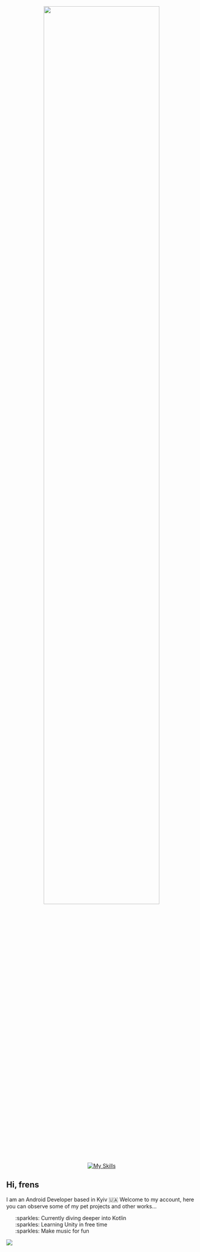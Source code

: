 

<div id="header" align="center">
  <img src="https://lh3.googleusercontent.com/drive-viewer/AAOQEOSVEopDjncdU5TcHKE_NxoVP3vA6NUQE7R5mokQTVGYc0S0DmB4tjoNRTd1vRYX8O7YGKYyWss1x_ZlzJz0NfOAHhzO=w2048-h2456" width="78%"/>
</div>

<div>

<p>
<div id="main-div" align="center">
  
[![My Skills](https://skillicons.dev/icons?i=androidstudio,java,kotlin,c,lua,python,linux,idea,ableton)](https://skillicons.dev)
  
</div>
</p>

## Hi, frens
<p>
  I am an Android Developer based in Kyiv 🇺🇦 Welcome to my account, here you can observe some of my pet projects and other works...
  <ul style="list-style: none">
    <li> :sparkles: Currently diving deeper into Kotlin </li>
    <li> :sparkles: Learning Unity in free time </li>
    <li> :sparkles: Make music for fun </li>
  </ul>
</p>

<img src="https://github-readme-stats.vercel.app/api/top-langs/?username=michael-jebro&show_icons=true&hide_border=true&layout=compact&cache_seconds=7200&theme=tokyonight">
